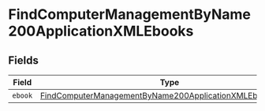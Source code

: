 # FindComputerManagementByName200ApplicationXMLEbooks


## Fields

| Field                                                                                                                                           | Type                                                                                                                                            | Required                                                                                                                                        | Description                                                                                                                                     |
| ----------------------------------------------------------------------------------------------------------------------------------------------- | ----------------------------------------------------------------------------------------------------------------------------------------------- | ----------------------------------------------------------------------------------------------------------------------------------------------- | ----------------------------------------------------------------------------------------------------------------------------------------------- |
| `ebook`                                                                                                                                         | [FindComputerManagementByName200ApplicationXMLEbooksEbook](../../models/operations/findcomputermanagementbyname200applicationxmlebooksebook.md) | :heavy_minus_sign:                                                                                                                              | N/A                                                                                                                                             |